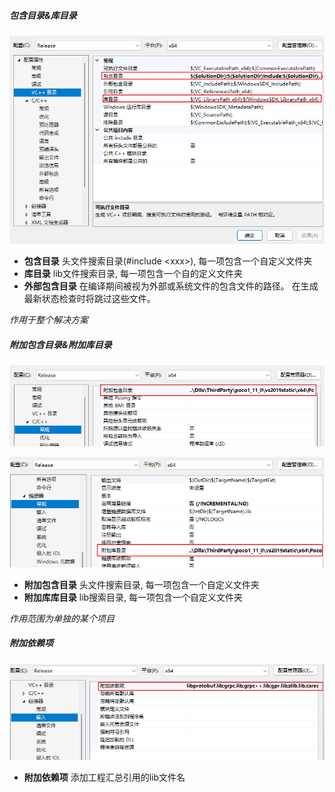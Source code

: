 

##### 包含目录&库目录

![image-20240428180733076](./visual%20studio%E5%B7%A5%E5%85%B7%E9%93%BE.assets/image-20240428180733076.png) 

- **包含目录**  头文件搜索目录(#include \<xxx\>), 每一项包含一个自定义文件夹
- **库目录**   lib文件搜索目录, 每一项包含一个自的定义文件夹
- **外部包含目录**    在编译期间被视为外部或系统文件的包含文件的路径。 在生成最新状态检查时将跳过这些文件。

*作用于整个解决方案*



##### 附加包含目录&附加库目录

 ![image-20240428181602235](./visual%20studio%E5%B7%A5%E5%85%B7%E9%93%BE.assets/image-20240428181602235.png) 



![image-20240428181621271](./visual%20studio%E5%B7%A5%E5%85%B7%E9%93%BE.assets/image-20240428181621271.png) 

- **附加包含目录**  头文件搜索目录, 每一项包含一个自定义文件夹
- **附加库库目录**   lib搜索目录, 每一项包含一个自定义文件夹

*作用范围为单独的某个项目*



##### 附加依赖项

![image-20240428182021083](./visual%20studio%E5%B7%A5%E5%85%B7%E9%93%BE.assets/image-20240428182021083.png) 

- **附加依赖项**  添加工程汇总引用的lib文件名 

